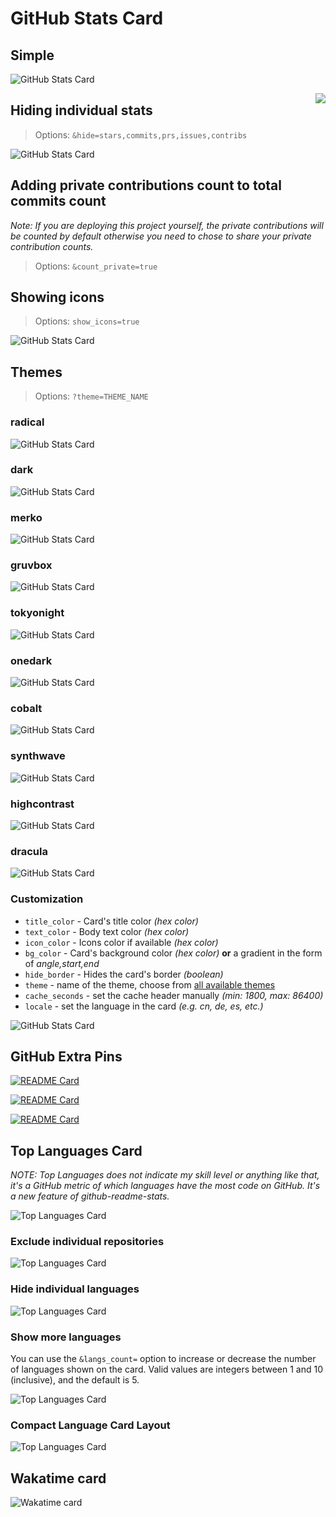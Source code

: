 # GitHub Stats Card

## Simple

![GitHub Stats Card](https://tianheg-readme-stats.vercel.app/api?username=tianheg)

<img align="right" src="https://tianheg-readme-stats.vercel.app/api?username=tianheg" />

## Hiding individual stats

> Options: `&hide=stars,commits,prs,issues,contribs`

![GitHub Stats Card](https://tianheg-readme-stats.vercel.app/api?username=tianheg&hide=contribs,prs)

## Adding private contributions count to total commits count

_Note: If you are deploying this project yourself, the private contributions will be counted by default otherwise you need to chose to share your private contribution counts._

> Options: `&count_private=true`

## Showing icons

> Options: `show_icons=true`

![GitHub Stats Card](https://tianheg-readme-stats.vercel.app/api?username=tianheg&show_icons=true)

## Themes

> Options: `?theme=THEME_NAME`

### radical

![GitHub Stats Card](https://tianheg-readme-stats.vercel.app/api?username=tianheg&show_icons=true&theme=radical)

### dark

![GitHub Stats Card](https://tianheg-readme-stats.vercel.app/api?username=tianheg&show_icons=true&theme=dark)

### merko

![GitHub Stats Card](https://tianheg-readme-stats.vercel.app/api?username=tianheg&show_icons=true&theme=merko)

### gruvbox

![GitHub Stats Card](https://tianheg-readme-stats.vercel.app/api?username=tianheg&show_icons=true&theme=gruvbox)

### tokyonight

![GitHub Stats Card](https://tianheg-readme-stats.vercel.app/api?username=tianheg&show_icons=true&theme=tokyonight)

### onedark

![GitHub Stats Card](https://tianheg-readme-stats.vercel.app/api?username=tianheg&show_icons=true&theme=onedark)

### cobalt

![GitHub Stats Card](https://tianheg-readme-stats.vercel.app/api?username=tianheg&show_icons=true&theme=cobalt)

### synthwave

![GitHub Stats Card](https://tianheg-readme-stats.vercel.app/api?username=tianheg&show_icons=true&theme=synthwave)

### highcontrast

![GitHub Stats Card](https://tianheg-readme-stats.vercel.app/api?username=tianheg&show_icons=true&theme=highcontrast)

### dracula

![GitHub Stats Card](https://tianheg-readme-stats.vercel.app/api?username=tianheg&show_icons=true&theme=dracula)

### Customization

- `title_color` - Card's title color _(hex color)_
- `text_color` - Body text color _(hex color)_
- `icon_color` - Icons color if available _(hex color)_
- `bg_color` - Card's background color _(hex color)_ **or** a gradient in the form of _angle,start,end_
- `hide_border` - Hides the card's border _(boolean)_
- `theme` - name of the theme, choose from [all available themes](./themes/README.md)
- `cache_seconds` - set the cache header manually _(min: 1800, max: 86400)_
- `locale` - set the language in the card _(e.g. cn, de, es, etc.)_

![GitHub Stats Card](https://tianheg-readme-stats.vercel.app/api?username=tianheg&show_icons=true&bg_color=30,e96443,904e95&title_color=fff&text_color=fff)

## GitHub Extra Pins

[![README Card](https://tianheg-readme-stats.vercel.app/api/pin/?username=tianheg&repo=github-readme-stats)](https://github.com/tianheg/github-readme-stats)

[![README Card](https://tianheg-readme-stats.vercel.app/api/pin/?username=tianheg&repo=til)](https://github.com/tianheg/til)

[![README Card](https://tianheg-readme-stats.vercel.app/api/pin/?username=tianheg&repo=self)](https://github.com/tianheg/self)

## Top Languages Card

_NOTE: Top Languages does not indicate my skill level or anything like that, it's a GitHub metric of which languages have the most code on GitHub. It's a new feature of github-readme-stats._

![Top Languages Card](https://tianheg-readme-stats.vercel.app/api/top-langs/?username=tianheg)

### Exclude individual repositories

![Top Languages Card](https://tianheg-readme-stats.vercel.app/api/top-langs/?username=tianheg&exclude_repo=til,self)

### Hide individual languages

![Top Languages Card](https://tianheg-readme-stats.vercel.app/api/top-langs/?username=tianheg&hide=javascript,html)

### Show more languages

You can use the `&langs_count=` option to increase or decrease the number of languages shown on the card. Valid values are integers between 1 and 10 (inclusive), and the default is 5.

![Top Languages Card](https://tianheg-readme-stats.vercel.app/api/top-langs/?username=tianheg&langs_count=8)

### Compact Language Card Layout

![Top Languages Card](https://tianheg-readme-stats.vercel.app/api/top-langs/?username=tianheg&layout=compact)

## Wakatime card

![Wakatime card](https://tianheg-readme-stats.vercel.app/api/wakatime?username=tianheg)
